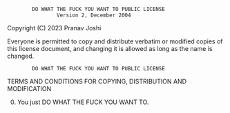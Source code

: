            DO WHAT THE FUCK YOU WANT TO PUBLIC LICENSE
                    Version 2, December 2004

Copyright (C) 2023 Pranav Joshi

Everyone is permitted to copy and distribute verbatim or modified
copies of this license document, and changing it is allowed as long
as the name is changed.

            DO WHAT THE FUCK YOU WANT TO PUBLIC LICENSE
  TERMS AND CONDITIONS FOR COPYING, DISTRIBUTION AND MODIFICATION

  0. You just DO WHAT THE FUCK YOU WANT TO.
